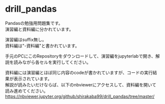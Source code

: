 # drill_pandas

Pandasの勉強用問題集です。  
演習編と資料編に分かれています。  

演習編はsuffix無し。  
資料編は"-資料編"と書かれています。  

手元のPCにこのRepositoryをダウンロードして、演習編をjupyterlabで開き、解説を読みながら各セルを実行してください。  

資料編には演習編とほぼ同じ内容のcodeが書かれていますが、コードの実行結果が表示されています。   
解説が読みたいだけならば、以下のnbviewerにアクセスして、資料編を開いて読み進めてください。  
https://nbviewer.jupyter.org/github/shirakaba99/drill_pandas/tree/master/  
